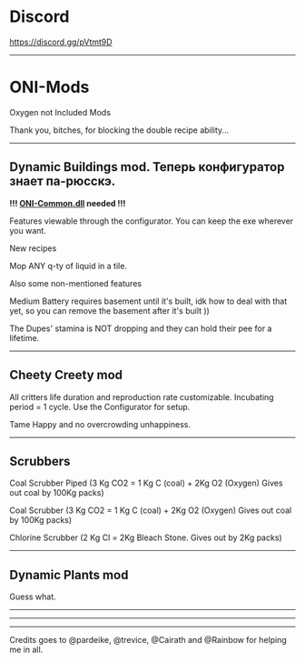 # Discord
https://discord.gg/pVtmt9D


--------------

# ONI-Mods
Oxygen not Included Mods

Thank you, bitches, for blocking the double recipe ability...

-------------
Dynamic Buildings mod. Теперь конфигуратор знает па-рюсскэ.
----

**!!! [ONI-Common.dll](https://github.com/javisar/ONI-Modloader-Mods/tree/master/Mods) needed !!!** 

Features viewable through the configurator. You can keep the exe wherever you want.

 New recipes

Mop ANY q-ty of liquid in a tile.

Also some non-mentioned features

Medium Battery requires basement until it's built, idk how to deal with that yet, so you can remove the basement after it's built ))

The Dupes' stamina is NOT dropping and they can hold their pee for a lifetime.

-------------
Cheety Creety mod
----
All critters life duration and reproduction rate customizable. Incubating period = 1 cycle. Use the Configurator for setup.

Tame Happy and no overcrowding unhappiness.

-------------
Scrubbers
----

Coal Scrubber Piped (3 Kg CO2 = 1 Kg C (coal) + 2Kg O2 (Oxygen) Gives out coal by 100Kg packs)

Coal Scrubber (3 Kg CO2 = 1 Kg C (coal) + 2Kg O2 (Oxygen) Gives out coal by 100Kg packs)

Chlorine Scrubber (2 Kg Cl = 2Kg Bleach Stone. Gives out by 2Kg packs)

-------------
Dynamic Plants mod
----
Guess what.

------------------
------------------
------------------

Credits goes to @pardeike, @trevice, @Cairath and @Rainbow for helping me in all.
